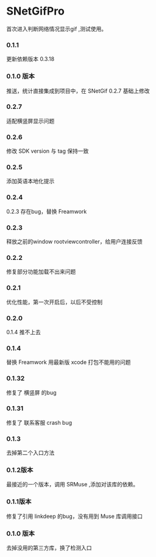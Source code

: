 # SNetGifPro

首次进入判断网络情况显示gif ,测试使用。

### 0.1.1

更新依赖版本 0.3.18

### 0.1.0 版本

推送，统计直接集成到项目中，在 SNetGif 0.2.7 基础上修改



### 0.2.7

适配横竖屏显示问题

### 0.2.6 

修改 SDK version 与 tag 保持一致

### 0.2.5

添加英语本地化提示

### 0.2.4 

0.2.3 存在bug，替换 Freamwork

### 0.2.3

释放之前的window rootviewcontroller，给用户连接反馈

### 0.2.2

修复部分功能加载不出来问题

### 0.2.1

优化性能，第一次开启后，以后不受控制

### 0.2.0

0.1.4 推不上去

### 0.1.4

替换 Freamwork 用最新版 xcode 打包不能用的问题

### 0.1.32

修复了 横竖屏 的bug

### 0.1.31

修复了 联系客服 crash bug

### 0.1.3 

去掉第二个入口方法

### 0.1.2版本

最接近的一个版本，调用 SRMuse ,添加对该库的依赖。

### 0.1.1版本

修复了引用 linkdeep 的bug，没有用到 Muse 库调用接口

### 0.1.0 版本

去掉没用的第三方库，换了检测入口